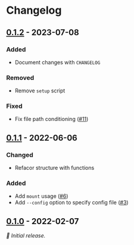 # Changelog

## [0.1.2] - 2023-07-08

### Added

- Document changes with `CHANGELOG`

### Removed

- Remove `setup` script

### Fixed

- Fix file path conditioning ([#11](https://github.com/liuminhaw/restic-bkp/pull/11))

## [0.1.1] - 2022-06-06

### Changed

- Refacor structure with functions

### Added

- Add `mount` usage ([#6](https://github.com/liuminhaw/restic-bkp/pull/6))
- Add `--config` option to specify config file ([#3](https://github.com/liuminhaw/restic-bkp/pull/3))

## [0.1.0] - 2022-02-07

_:seedling: Initial release._

[0.1.2]: https://github.com/liuminhaw/restic-bkp/releases/tag/v0.1.2

[0.1.1]: https://github.com/liuminhaw/restic-bkp/releases/tag/v0.1.1

[0.1.0]: https://github.com/liuminhaw/restic-bkp/releases/tag/v0.1.0
